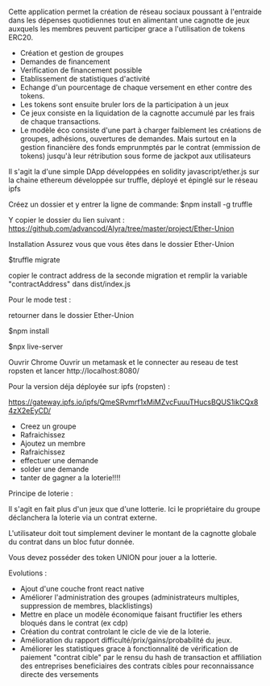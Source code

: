 Cette application permet la création de réseau sociaux poussant à l'entraide dans les dépenses quotidiennes tout en alimentant une cagnotte de jeux auxquels les membres peuvent participer grace a l'utilisation de tokens ERC20.

- Création et gestion de groupes
- Demandes de financement
- Verification de financement possible
- Etablissement de statistiques d'activité
- Echange d'un pourcentage de chaque versement en ether contre des tokens.
- Les tokens sont ensuite bruler lors de la participation à un jeux
- Ce jeux consiste en la liquidation de la cagnotte accumulé par les frais de chaque transactions.
- Le modèle éco consiste d'une part à charger faiblement les créations de groupes, adhésions, ouvertures de demandes. Mais surtout en la gestion financière des fonds emprunmptés par le contrat (emmission de tokens) jusqu'à leur rétribution sous forme de jackpot aux utilisateurs

Il s'agit la d'une simple DApp développées en solidity javascript/ether.js sur la chaine ethereum développée sur truffle, déployé et épinglé sur le réseau ipfs

Créez un dossier et y entrer la ligne de commande:
$npm install -g truffle

Y copier le dossier du lien suivant :
https://github.com/advancod/Alyra/tree/master/project/Ether-Union

Installation
Assurez vous que vous êtes dans le dossier Ether-Union

$truffle migrate

copier le contract address de la seconde migration et remplir la variable "contractAddress" dans dist/index.js

Pour le mode test :

retourner dans le dossier Ether-Union

$npm install

$npx live-server

Ouvrir Chrome Ouvrir un metamask et le connecter au reseau de test ropsten
et lancer http://localhost:8080/

Pour la version déja déployée sur ipfs (ropsten) :

https://gateway.ipfs.io/ipfs/QmeSRvmrf1xMiMZvcFuuuTHucsBQUS1ikCQx84zX2eEyCD/

- Creez un groupe
- Rafraichissez
- Ajoutez un membre
- Rafraichissez
- effectuer une demande
- solder une demande
- tanter de gagner a la loterie!!!!

Principe de loterie :

Il s'agit en fait plus d'un jeux que d'une lotterie. Ici le propriétaire du groupe déclanchera la loterie via un contrat externe.

L'utilisateur doit tout simplement deviner le montant de la cagnotte globale du contrat dans un bloc futur donnée.

Vous devez posséder des token UNION pour jouer a la lotterie.

Evolutions :
- Ajout d'une couche front react native
- Améliorer l'administration des groupes (administrateurs multiples, suppression de membres, blacklistings)
- Mettre en place un modèle économique faisant fructifier les ethers bloqués dans le contrat (ex cdp)
- Création du contrat controlant le cicle de vie de la loterie.
- Amélioration du rapport difficulté/prix/gains/probabilité du jeux.
- Améliorer les statistiques grace à fonctionnalité de vérification de paiement "contrat cible" par le rensu du hash de transaction et affiliation des entreprises beneficiaires des contrats cibles pour reconnaissance directe des versements
